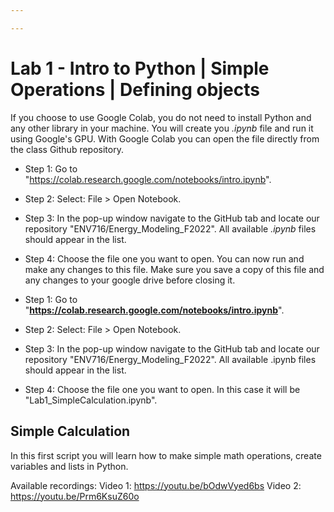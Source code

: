 ```yaml
---

---
```


# Lab 1 - Intro to Python | Simple Operations | Defining objects




If you choose to use Google Colab, you do not need to install Python and any other library in your machine. You will create you *.ipynb* file and run it using Google's GPU. With Google Colab you can open the file directly from the class Github repository.

* Step 1: Go to "https://colab.research.google.com/notebooks/intro.ipynb". <br>
* Step 2: Select: File > Open Notebook. <br>
* Step 3: In the pop-up window navigate to the GitHub tab and locate our repository "ENV716/Energy_Modeling_F2022". All available *.ipynb* files should appear in the list. <br>
* Step 4: Choose the file one you want to open. You can now run and make any changes to this file. Make sure you save a copy of this file and any changes to your google drive before closing it. <br>

* Step 1: Go to "**https://colab.research.google.com/notebooks/intro.ipynb**". <br>
* Step 2: Select: File > Open Notebook. <br>
* Step 3: In the pop-up window navigate to the GitHub tab and locate our repository "ENV716/Energy_Modeling_F2022". All available .ipynb files should appear in the list. <br>
* Step 4: Choose the file one you want to open. In this case it will be "Lab1_SimpleCalculation.ipynb".


## Simple Calculation

In this first script you will learn how to make simple math operations, create variables and lists in Python.

Available recordings:
Video 1: https://youtu.be/bOdwVyed6bs
Video 2: https://youtu.be/Prm6KsuZ60o
